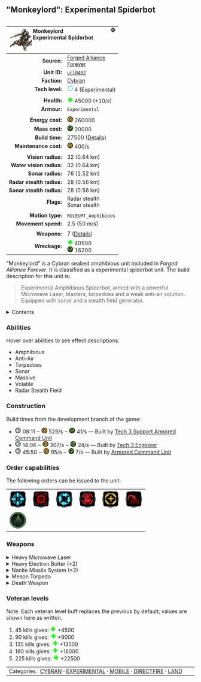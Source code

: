 "Monkeylord": Experimental Spiderbot
----
<table align="right">
    <thead>
        <tr>
            <th align="left" colspan="2">
                <img align="left" src="icons/units/URL0402_icon.png" title="Monkeylord unit icon" /><img align="right" src="icons/strategicicons/icon_experimental_generic_rest.png" title="icon_experimental_generic" />Monkeylord<br />Experimental Spiderbot
            </th>
        </tr>
    </thead>
    <tbody>
        <tr>
            <td align="right"><strong>Source:</strong></td>
            <td><a href="Forged Alliance Forever">Forged Alliance<br />Forever</a></td>
        </tr>
        <tr>
            <td align="right"><strong>Unit ID:</strong></td>
            <td><a href="https://github.com/FAForever/fa/D:/faf-development/fa/units/URL0402/URL0402_unit.bp"><code>url0402</code></a></td>
        </tr>
        <tr>
            <td align="right"><strong>Faction:</strong></td>
            <td><a href="categories.CYBRAN">Cybran</a></td>
        </tr>
        <tr>
            <td align="right"><strong>Tech level:</strong></td>
            <td><img src="icons/T4.png" title="Experimental" /> 4 (Experimental)</td>
        </tr>
        <tr><td align="center" colspan="2"></td></tr>
        <tr>
            <td align="right"><strong>Health:</strong></td>
            <td><img src="icons/health.png" title="Health" /> 45000 (+10/s)</td>
        </tr>
        <tr>
            <td align="right"><strong>Armour:</strong></td>
            <td><code>Experimental</code></td>
        </tr>
        <tr><td align="center" colspan="2"></td></tr>
        <tr>
            <td align="right"><strong>Energy cost:</strong></td>
            <td><img src="icons/energy.png" title="Energy" /> 260000</td>
        </tr>
        <tr>
            <td align="right"><strong>Mass cost:</strong></td>
            <td><img src="icons/mass.png" title="Mass" /> 20000</td>
        </tr>
        <tr>
            <td align="right"><strong>Build time:</strong></td>
            <td>27500 (<a href="#construction">Details</a>)</td>
        </tr>
        <tr>
            <td align="right"><strong>Maintenance cost:</strong></td>
            <td><img src="icons/energy.png" title="Energy" /> 400/s</td>
        </tr>
        <tr><td align="center" colspan="2"></td></tr>
        <tr>
            <td align="right"><strong>Vision radius:</strong></td>
            <td> <span title="640 m, 0.40 mi">32 (0.64 km)</span></td>
        </tr>
        <tr>
            <td align="right"><strong>Water vision radius:</strong></td>
            <td> <span title="640 m, 0.40 mi">32 (0.64 km)</span></td>
        </tr>
        <tr>
            <td align="right"><strong>Sonar radius:</strong></td>
            <td> <span title="1520 m, 0.94 mi">76 (1.52 km)</span></td>
        </tr>
        <tr>
            <td align="right"><strong>Radar stealth radius:</strong></td>
            <td> <span title="560 m, 0.35 mi">28 (0.56 km)</span></td>
        </tr>
        <tr>
            <td align="right"><strong>Sonar stealth radius:</strong></td>
            <td> <span title="560 m, 0.35 mi">28 (0.56 km)</span></td>
        </tr>
        <tr>
            <td align="right"><strong>Flags:</strong></td>
            <td>Radar stealth<br />Sonar stealth</td>
        </tr>
        <tr><td align="center" colspan="2"></td></tr>
        <tr>
            <td align="right"><strong>Motion type:</strong></td>
            <td><code>RULEUMT_Amphibious</code></td>
        </tr>
        <tr>
            <td align="right"><strong>Movement speed:</strong></td>
            <td> <span title="180 km/h, 112 mph">2.5 (50 m/s)</span></td>
        </tr>
        <tr><td align="center" colspan="2"></td></tr>
        <tr>
            <td align="right"><strong>Weapons:</strong></td>
            <td>7 (<a href="#weapons">Details</a>)</td>
        </tr>
        <tr>
            <td align="right"><strong>Wreckage:</strong></td>
            <td><img src="icons/health.png" title="Health" /> 40500<br /><img src="icons/mass.png" title="Mass" /> 16200</td>
        </tr>
    </tbody>
</table>

"Monkeylord" is a Cybran seabed amphibious unit included in *Forged Alliance Forever*.
It is classified as a experimental spiderbot unit.
The build description for this unit is:

<blockquote>Experimental Amphibious Spiderbot, armed with a powerful Microwave Laser, blasters, torpedoes and a weak anti-air solution. Equipped with sonar and a stealth field generator.</blockquote>

<details>
<summary>Contents</summary>

1. – <a href="#abilities">Abilities</a>
2. – <a href="#construction">Construction</a>
3. – <a href="#order-capabilities">Order capabilities</a>
4. – <a href="#weapons">Weapons</a>
5. – <a href="#veteran-levels">Veteran levels</a>
</details>

### Abilities
Hover over abilities to see effect descriptions.

* <span title="Can pass land and water">Amphibious</span>
* <span title="Can shoot aircraft, including high-altitude air">Anti-Air</span>
* <span title="Has a weapon that can target things immersed in water">Torpedoes</span>
* <span title="Can see blips of units not seen by vision that are on or below water">Sonar</span>
* <span title="Damages things by treading on them">Massive</span>
* <span title="Has a death weapon">Volatile</span>
* <span title="Hides itself and nearby others from radar and/or sonar">Radar Stealth Field</span>

### Construction
Build times from the development branch of the game:
* <img src="icons/time.png" title="Time" /> 08:11 ‒ <img src="icons/energy.png" title="Energy" /> 529/s ‒ <img src="icons/mass.png" title="Mass" /> 41/s — Built by <a href="URL0301">Tech 3 Support Armored Command Unit</a>
* <img src="icons/time.png" title="Time" /> 14:06 ‒ <img src="icons/energy.png" title="Energy" /> 307/s ‒ <img src="icons/mass.png" title="Mass" /> 24/s — Built by <a href="URL0309">Tech 3 Engineer</a>
* <img src="icons/time.png" title="Time" /> 45:50 ‒ <img src="icons/energy.png" title="Energy" /> 95/s ‒ <img src="icons/mass.png" title="Mass" /> 7/s — Built by <a href="URL0001">Armored Command Unit</a>

### Order capabilities
The following orders can be issued to the unit:
<table>
<td><img float="left" src="icons/orders/move.png" title="Move" /></td>
<td><img float="left" src="icons/orders/attack.png" title="Attack
Left click for attack order. Right click to toggle target priorities for sniping." /></td>
<td><img float="left" src="icons/orders/patrol.png" title="Patrol" /></td>
<td><img float="left" src="icons/orders/stop.png" title="Stop" /></td>
<td><img float="left" src="icons/orders/guard.png" title="Assist" /></td>
<td><img float="left" src="icons/orders/stand-ground.png" title="Fire State" /></td>
<tr>
<td><img float="left" src="icons/orders/stealth-field.png" title="Stealth Field Toggle
Turn the selected units stealth field on/off" /></td>
</table>

### Weapons
<details>
<summary>Heavy Microwave Laser</summary>
<p>
    <table>
        <tr>
            <td align="right"><strong>Target type:</strong></td>
            <td><code>RULEWTT_Unit</code><br />(Anti-Surface)</td>
        </tr>
        <tr>
            <td align="right"><strong>DPS estimate:</strong></td>
            <td>4000 <span title="Note: This only counts listed stats.">(<u>?</u>)</span></td>
        </tr>
        <tr>
            <td align="right"><strong>Damage:</strong></td>
            <td>400 <span title="Note: This doesn't count some scripted effects.">(<u>?</u>)</span></td>
        </tr>
        <tr>
            <td align="right"><strong>Damage radius:</strong></td>
            <td> <span title="0.01 km, 0.01 mi">0.5 (10 m)</span></td>
        </tr>
        <tr>
            <td align="right"><strong>Damage type:</strong></td>
            <td><code>Normal</code></td>
        </tr>
        <tr>
            <td align="right"><strong>Max range:</strong></td>
            <td> <span title="600 m, 0.37 mi">30 (0.6 km)</span></td>
        </tr>
        <tr>
            <td align="right"><strong>Min range:</strong></td>
            <td> <span title="0.08 km, 0.05 mi">4 (80 m)</span></td>
        </tr>
        <tr>
            <td align="right"><strong>Firing cycle:</strong></td>
            <td>Continuous beam<br />Once every 0.1s <span title="How often damage instances occur.">(<u>?</u>)</span></td>
        </tr>
    </table>
</p>
</details>
<details>
<summary>Heavy Electron Bolter (×2)</summary>
<p>
    <table>
        <tr><td align="center" colspan="2">Note: Stats are per instance of the weapon.</td></tr>
        <tr>
            <td align="right"><strong>Target type:</strong></td>
            <td><code>RULEWTT_Unit</code><br />(Anti-Surface)</td>
        </tr>
        <tr>
            <td align="right"><strong>Projectile:</strong></td>
            <td><a href="Projectiles#cdf-bolter-02"><code>CDFBolter02</code></a></td>
        </tr>
        <tr>
            <td align="right"><strong>DPS estimate:</strong></td>
            <td>214 <span title="Note: This only counts listed stats.">(<u>?</u>)</span></td>
        </tr>
        <tr>
            <td align="right"><strong>Damage:</strong></td>
            <td>150 <span title="Note: This doesn't count some scripted effects.">(<u>?</u>)</span></td>
        </tr>
        <tr>
            <td align="right"><strong>Damage type:</strong></td>
            <td><code>Normal</code></td>
        </tr>
        <tr>
            <td align="right"><strong>Max range:</strong></td>
            <td> <span title="1280 m, 0.80 mi">64 (1.28 km)</span></td>
        </tr>
        <tr>
            <td align="right"><strong>Firing arc:</strong></td>
            <td>180°</td>
        </tr>
        <tr>
            <td align="right"><strong>Firing cycle:</strong></td>
            <td>Once every 0.7s <span title="Note: This doesn't count additional delays such as charging, reloading, and others.">(<u>?</u>)</span></td>
        </tr>
    </table>
</p>
</details>
<details>
<summary>Nanite Missile System (×2)</summary>
<p>
    <table>
        <tr><td align="center" colspan="2">Note: Stats are per instance of the weapon.</td></tr>
        <tr>
            <td align="right"><strong>Target type:</strong></td>
            <td><code>RULEWTT_Unit</code><br />(Anti-Air)</td>
        </tr>
        <tr>
            <td align="right"><strong>Projectile:</strong></td>
            <td><a href="Projectiles#caa-missile-nanite-02"><code>CAAMissileNanite02</code></a></td>
        </tr>
        <tr>
            <td align="right"><strong>DPS estimate:</strong></td>
            <td>40 <span title="Note: This only counts listed stats.">(<u>?</u>)</span></td>
        </tr>
        <tr>
            <td align="right"><strong>Damage:</strong></td>
            <td>40 <span title="Note: This doesn't count some scripted effects.">(<u>?</u>)</span></td>
        </tr>
        <tr>
            <td align="right"><strong>Damage radius:</strong></td>
            <td>0</td>
        </tr>
        <tr>
            <td align="right"><strong>Damage instances:</strong></td>
            <td>2 projectiles</td>
        </tr>
        <tr>
            <td align="right"><strong>Damage type:</strong></td>
            <td><code>Normal</code></td>
        </tr>
        <tr>
            <td align="right"><strong>Max range:</strong></td>
            <td> <span title="1280 m, 0.80 mi">64 (1.28 km)</span></td>
        </tr>
        <tr>
            <td align="right"><strong>Firing cycle:</strong></td>
            <td>Once every 2.0s <span title="Note: This doesn't count additional delays such as charging, reloading, and others.">(<u>?</u>)</span></td>
        </tr>
    </table>
</p>
</details>
<details>
<summary>Meson Torpedo</summary>
<p>
    <table>
        <tr>
            <td align="right"><strong>Target type:</strong></td>
            <td><code>RULEWTT_Unit</code><br />(Anti-Naval)</td>
        </tr>
        <tr>
            <td align="right"><strong>Projectile:</strong></td>
            <td><a href="Projectiles#can-torpedo-meson-02"><code>CANTorpedoMeson02</code></a></td>
        </tr>
        <tr>
            <td align="right"><strong>DPS estimate:</strong></td>
            <td>50 <span title="Note: This only counts listed stats.">(<u>?</u>)</span></td>
        </tr>
        <tr>
            <td align="right"><strong>Damage:</strong></td>
            <td>50 <span title="Note: This doesn't count some scripted effects.">(<u>?</u>)</span></td>
        </tr>
        <tr>
            <td align="right"><strong>Damage instances:</strong></td>
            <td>4 projectiles</td>
        </tr>
        <tr>
            <td align="right"><strong>Damage type:</strong></td>
            <td><code>Normal</code></td>
        </tr>
        <tr>
            <td align="right"><strong>Max range:</strong></td>
            <td> <span title="900 m, 0.56 mi">45 (0.9 km)</span></td>
        </tr>
        <tr>
            <td align="right"><strong>Firing cycle:</strong></td>
            <td>Once every 4.0s <span title="Note: This doesn't count additional delays such as charging, reloading, and others.">(<u>?</u>)</span></td>
        </tr>
    </table>
</p>
</details>
<details>
<summary>Death Weapon</summary>
<p>
    <table>
        <tr>
            <td align="right"><strong>Damage:</strong></td>
            <td>4000</td>
        </tr>
        <tr>
            <td align="right"><strong>Damage radius:</strong></td>
            <td> <span title="0.12 km, 0.07 mi">6 (120 m)</span></td>
        </tr>
        <tr>
            <td align="right"><strong>Damage type:</strong></td>
            <td><code>DeathExplosion</code></td>
        </tr>
        <tr>
            <td align="right"><strong>Flags:</strong></td>
            <td>Damage friendly</td>
        </tr>
    </table>
</p>
</details>


### Veteran levels
Note: Each veteran level buff replaces the previous by default; values are shown here as written.

1. 45 kills gives: <img src="icons/health.png" title="Health" /> +4500
2. 90 kills gives: <img src="icons/health.png" title="Health" /> +9000
3. 135 kills gives: <img src="icons/health.png" title="Health" /> +13500
4. 180 kills gives: <img src="icons/health.png" title="Health" /> +18000
5. 225 kills gives: <img src="icons/health.png" title="Health" /> +22500

<table align="center">
<td width="1215px">Categories : 
<a href="categories.CYBRAN">CYBRAN</a> · 
<a href="_categories.EXPERIMENTAL">EXPERIMENTAL</a> · 
<a href="_categories.MOBILE">MOBILE</a> · 
<a href="_categories.DIRECTFIRE">DIRECTFIRE</a> · 
<a href="_categories.LAND">LAND</a></td>
</table>
